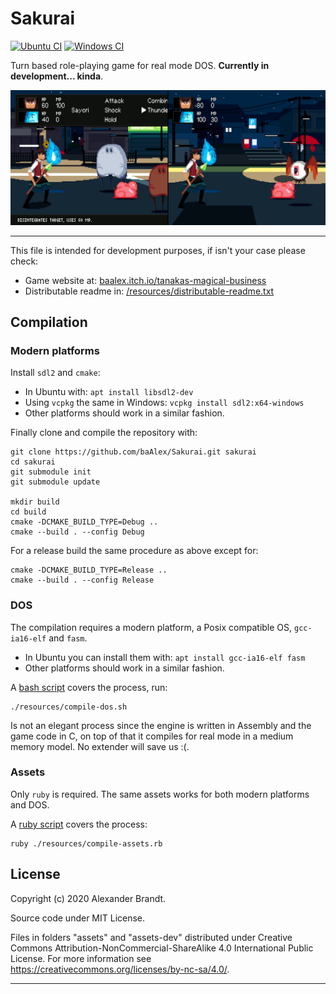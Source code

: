 
Sakurai
=======
[![Ubuntu CI](https://github.com/baAlex/sakurai/workflows/Ubuntu/badge.svg)](https://github.com/baAlex/sakurai/actions?query=workflow%3AUbuntu)
[![Windows CI](https://github.com/baAlex/sakurai/workflows/Windows/badge.svg)](https://github.com/baAlex/sakurai/actions?query=workflow%3AWindows)

Turn based role-playing game for real mode DOS. **Currently in development... kinda**.

![](https://raw.githubusercontent.com/baAlex/Sakurai/master/resources/media/banner-gameplay.png)

____

This file is intended for development purposes, if isn't your case please check:
- Game website at: [baalex.itch.io/tanakas-magical-business][1]
- Distributable readme in: [/resources/distributable-readme.txt][2]


Compilation
-----------

### Modern platforms
Install `sdl2` and `cmake`:
 - In Ubuntu with: `apt install libsdl2-dev`
 - Using `vcpkg` the same in Windows: `vcpkg install sdl2:x64-windows`
 - Other platforms should work in a similar fashion.

Finally clone and compile the repository with:
```
git clone https://github.com/baAlex/Sakurai.git sakurai
cd sakurai
git submodule init
git submodule update

mkdir build
cd build
cmake -DCMAKE_BUILD_TYPE=Debug ..
cmake --build . --config Debug
```

For a release build the same procedure as above except for:
```
cmake -DCMAKE_BUILD_TYPE=Release ..
cmake --build . --config Release
```

### DOS
The compilation requires a modern platform, a Posix compatible OS, `gcc-ia16-elf` and `fasm`.
 - In Ubuntu you can install them with: `apt install gcc-ia16-elf fasm`
 - Other platforms should work in a similar fashion.

A [bash script][3] covers the process, run:
```
./resources/compile-dos.sh
```

Is not an elegant process since the engine is written in Assembly and the game code in C, on top of that it compiles for real mode in a medium memory model. No extender will save us :(.

### Assets
Only `ruby` is required. The same assets works for both modern platforms and DOS.

A [ruby script][4] covers the process:
```
ruby ./resources/compile-assets.rb
```


License
-------
Copyright (c) 2020 Alexander Brandt.

Source code under MIT License.

Files in folders "assets" and "assets-dev" distributed under Creative Commons Attribution-NonCommercial-ShareAlike 4.0 International Public License. For more information see https://creativecommons.org/licenses/by-nc-sa/4.0/.

____

[1]: https://baalex.itch.io/tanakas-magical-business
[2]: ./resources/distributable-readme.txt
[3]: ./resources/compile-dos.sh
[4]: ./resources/compile-assets.rb

